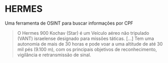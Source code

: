 # HERMES

Uma ferramenta de OSINT para buscar informações por CPF
> O Hermes 900 Kochav (Star) é um Veículo aéreo não tripulado (VANT) israelense designado para missões táticas. [...] Tem uma autonomia de mais de 30 horas e pode voar a uma altitude de até 30 mil pés (9.100 m), com os principais objetivos de reconhecimento, vigilância e retransmissão de sinal.
